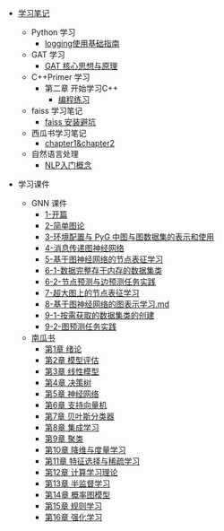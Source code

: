 * [学习笔记](README.md)
  * Python 学习
    * [logging使用基础指南](Python学习/Python%20中使用%20logging%20模块代替%20print.md)
  * GAT 学习
    * [GAT 核心思想与原理](GAT学习/GAT核心思想与原理.md)
  * C++Primer  学习
    * 第二章 开始学习C++
    	* [编程练习](C++_Primer_Plus/chapter02.md)
  * faiss 学习笔记
    * [faiss 安装避坑](miscellaneous/faiss安装避坑.md)
  * 西瓜书学习笔记
    * [chapter1&chapter2](PumpkinBook_learn/chapter1&chapter2.md)
  * 自然语言处理
    * [NLP入门概念](NLP/NLP入门概念.md)

* 学习课件
  - GNN 课件
    * [1-开篇](GNN学习/1-开篇.md)
    * [2-简单图论](GNN学习/2-简单图论.md)
    * [3-环境配置与 PyG 中图与图数据集的表示和使用](GNN学习/3-环境配置与PyG库.md)
    * [4-消息传递图神经网络](GNN学习/4-消息传递图神经网络.md)
    * [5-基于图神经网络的节点表征学习](GNN学习/5-基于图神经网络的节点表征学习.md)
    * [6-1-数据完整存于内存的数据集类](GNN学习/6-1-数据完整存于内存的数据集类.md)
    * [6-2-节点预测与边预测任务实践](GNN学习/6-2-节点预测与边预测任务实践.md)
    * [7-超大图上的节点表征学习](GNN学习/7-超大图上的节点表征学习.md)
    * [8-基于图神经网络的图表示学习.md](GNN学习/8-基于图神经网络的图表示学习.md)
    * [9-1-按需获取的数据集类的创建](GNN学习/9-1-按需获取的数据集类的创建.md)
    * [9-2-图预测任务实践](GNN学习/9-2-图预测任务实践.md) 
  * [南瓜书](PumpkinBook/README.md)
    - [第1章 绪论](PumpkinBook/chapter1/chapter1.md)
    - [第2章 模型评估](PumpkinBook/chapter2/chapter2.md)
    - [第3章 线性模型](PumpkinBook/chapter3/chapter3.md)
    - [第4章 决策树](PumpkinBook/chapter4/chapter4.md)
    - [第5章 神经网络](PumpkinBook/chapter5/chapter5.md)
    - [第6章 支持向量机](PumpkinBook/chapter6/chapter6.md)
    - [第7章 贝叶斯分类器](PumpkinBook/chapter7/chapter7.md)
    - [第8章 集成学习](PumpkinBook/chapter8/chapter8.md)
    - [第9章 聚类](PumpkinBook/chapter9/chapter9.md)
    - [第10章 降维与度量学习](PumpkinBook/chapter10/chapter10.md)
    - [第11章 特征选择与稀疏学习](PumpkinBook/chapter11/chapter11.md)
    - [第12章 计算学习理论](PumpkinBook/chapter12/chapter12.md)
    - [第13章 半监督学习](PumpkinBook/chapter13/chapter13.md)
    - [第14章 概率图模型](PumpkinBook/chapter14/chapter14.md)
    - [第15章 规则学习](PumpkinBook/chapter15/chapter15.md) 
    - [第16章 强化学习](PumpkinBook/chapter16/chapter16.md)

